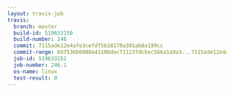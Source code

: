 ```yaml
---
layout: travis-job
travis:
  branch: master
  build-id: 519633150
  build-number: 246
  commit: 7115ade12e4afe3cefdf5b18170a301ab8a199cc
  commit-range: b97536b6908a41108decf1123fdcbec566a1a9a3...7115ade12e4afe3cefdf5b18170a301ab8a199cc
  job-id: 519633151
  job-number: 246.1
  os-name: linux
  test-result: 0
---
```

